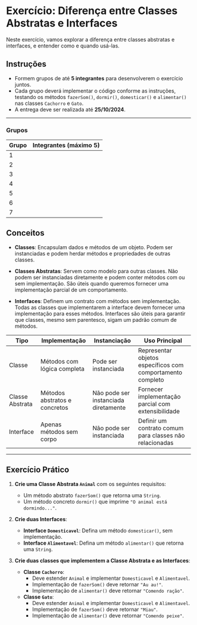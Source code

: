 # Exercício: Diferença entre Classes Abstratas e Interfaces

Neste exercício, vamos explorar a diferença entre classes abstratas e interfaces, e entender como e quando usá-las.

## Instruções

- Formem grupos de até **5 integrantes** para desenvolverem o exercício juntos.
- Cada grupo deverá implementar o código conforme as instruções, testando os métodos `fazerSom()`, `dormir()`, `domesticar()` e `alimentar()` nas classes `Cachorro` e `Gato`.
- A entrega deve ser realizada até **25/10/2024**.

---

### Grupos

| Grupo | Integrantes (máximo 5)                |
|-------|---------------------------------------|
| 1     |                                       |
| 2     |                                       |
| 3     |                                       |
| 4     |                                       |
| 5     |                                       |
| 6     |                                       |
| 7     |                                       |

## Conceitos

- **Classes**: Encapsulam dados e métodos de um objeto. Podem ser instanciadas e podem herdar métodos e propriedades de outras classes.
  
- **Classes Abstratas**: Servem como modelo para outras classes. Não podem ser instanciadas diretamente e podem conter métodos com ou sem implementação. São úteis quando queremos fornecer uma implementação parcial de um comportamento.

- **Interfaces**: Definem um contrato com métodos sem implementação. Todas as classes que implementarem a interface devem fornecer uma implementação para esses métodos. Interfaces são úteis para garantir que classes, mesmo sem parentesco, sigam um padrão comum de métodos.

| Tipo               | Implementação             | Instanciação          | Uso Principal                                      |
|--------------------|---------------------------|------------------------|----------------------------------------------------|
| Classe             | Métodos com lógica completa | Pode ser instanciada  | Representar objetos específicos com comportamento completo |
| Classe Abstrata    | Métodos abstratos e concretos | Não pode ser instanciada diretamente | Fornecer implementação parcial com extensibilidade |
| Interface          | Apenas métodos sem corpo   | Não pode ser instanciada | Definir um contrato comum para classes não relacionadas |

---

## Exercício Prático

1. **Crie uma Classe Abstrata `Animal`** com os seguintes requisitos:
   - Um método abstrato `fazerSom()` que retorna uma `String`.
   - Um método concreto `dormir()` que imprime `"O animal está dormindo..."`.

2. **Crie duas Interfaces**:
   - **Interface `Domesticavel`**: Defina um método `domesticar()`, sem implementação.
   - **Interface `Alimentavel`**: Defina um método `alimentar()` que retorna uma `String`.

3. **Crie duas classes que implementem a Classe Abstrata e as Interfaces**:
   - **Classe `Cachorro`**:
     - Deve estender `Animal` e implementar `Domesticavel` e `Alimentavel`.
     - Implementação de `fazerSom()` deve retornar `"Au au!"`.
     - Implementação de `alimentar()` deve retornar `"Comendo ração"`.
   - **Classe `Gato`**:
     - Deve estender `Animal` e implementar `Domesticavel` e `Alimentavel`.
     - Implementação de `fazerSom()` deve retornar `"Miau"`.
     - Implementação de `alimentar()` deve retornar `"Comendo peixe"`.
